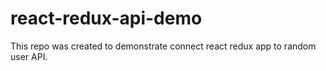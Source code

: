 # react-redux-api-demo
This repo was created to demonstrate connect react redux app to random user API.
